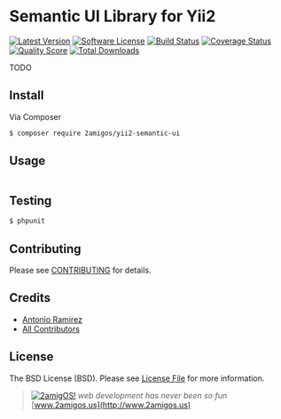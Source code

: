 # Semantic UI Library for Yii2

[![Latest Version](https://img.shields.io/github/release/2amigos/yii2-semantic-ui.svg?style=flat-square)](https://github.com/2amigos/yii2-semantic-ui/releases)
[![Software License](https://img.shields.io/badge/license-BSD-brightgreen.svg?style=flat-square)](LICENSE.md)
[![Build Status](https://img.shields.io/travis/2amigos/yii2-semantic-ui/master.svg?style=flat-square)](https://travis-ci.org/2amigos/yii2-semantic-ui)
[![Coverage Status](https://img.shields.io/scrutinizer/coverage/g/2amigos/yii2-semantic-ui.svg?style=flat-square)](https://scrutinizer-ci.com/g/2amigos/yii2-semantic-ui/code-structure)
[![Quality Score](https://img.shields.io/scrutinizer/g/2amigos/yii2-semantic-ui.svg?style=flat-square)](https://scrutinizer-ci.com/g/2amigos/yii2-semantic-ui)
[![Total Downloads](https://img.shields.io/packagist/dt/league/yii2-semantic-ui.svg?style=flat-square)](https://packagist.org/packages/2amigos/yii2-semantic-ui)


TODO

## Install

Via Composer

``` bash
$ composer require 2amigos/yii2-semantic-ui
```

## Usage

``` php

```

## Testing

``` bash
$ phpunit
```

## Contributing

Please see [CONTRIBUTING](CONTRIBUTING.md) for details.

## Credits

- [Antonio Ramirez](https://github.com/tonydspaniard)
- [All Contributors](../../contributors)

## License

The BSD License (BSD). Please see [License File](LICENSE.md) for more information.

> [![2amigOS!](http://www.gravatar.com/avatar/55363394d72945ff7ed312556ec041e0.png)](http://www.2amigos.us)
<i>web development has never been so fun</i>
[www.2amigos.us](http://www.2amigos.us)